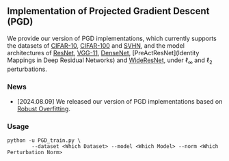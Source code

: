 ## Implementation of Projected Gradient Descent (PGD)

We provide our version of PGD implementations, which currently supports the datasets of [CIFAR-10](https://www.cs.toronto.edu/~kriz/cifar.html), [CIFAR-100](https://www.cs.toronto.edu/~kriz/cifar.html) and [SVHN](http://ufldl.stanford.edu/housenumbers/), and the model architectures of [ResNet](https://arxiv.org/abs/1512.03385), [VGG-11](https://arxiv.org/abs/1409.1556), [DenseNet](https://arxiv.org/abs/1608.06993), [PreActResNet](Identity Mappings in Deep Residual Networks) and [WideResNet](https://arxiv.org/abs/1605.07146), under $\ell_\infty$ and $\ell_2$ perturbations.

### News

- [2024.08.09] We released our version of PGD implementations based on [Robust Overfitting](https://github.com/locuslab/robust_overfitting).

### Usage

```
python -u PGD_train.py \
        --dataset <Which Dataset> --model <Which Model> --norm <Which Perturbation Norm>
```
